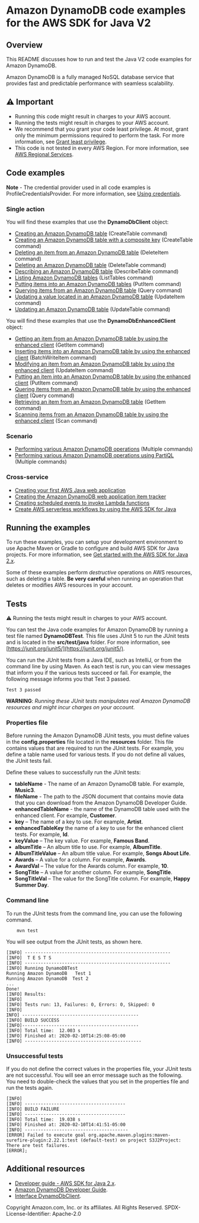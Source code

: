 # Amazon DynamoDB code examples for the AWS SDK for Java V2

## Overview
This README discusses how to run and test the Java V2 code examples for Amazon DynamoDB.

Amazon DynamoDB is a fully managed NoSQL database service that provides fast and predictable performance with seamless scalability.

## ⚠️ Important
* Running this code might result in charges to your AWS account. 
* Running the tests might result in charges to your AWS account.
*  We recommend that you grant your code least privilege. At most, grant only the minimum permissions required to perform the task. For more information, see [Grant least privilege](https://docs.aws.amazon.com/IAM/latest/UserGuide/best-practices.html#grant-least-privilege). 
* This code is not tested in every AWS Region. For more information, see [AWS Regional Services](https://aws.amazon.com/about-aws/global-infrastructure/regional-product-services).

## Code examples

**Note** - The credential provider used in all code examples is ProfileCredentialsProvider. For more information, see [Using credentials](https://docs.aws.amazon.com/sdk-for-java/latest/developer-guide/credentials.html).


### Single action

You will find these examples that use the **DynamoDbClient** object: 

- [Creating an Amazon DynamoDB table](https://github.com/awsdocs/aws-doc-sdk-examples/blob/main/javav2/example_code/dynamodb/src/main/java/com/example/dynamodb/CreateTable.java) (CreateTable command)
- [Creating an Amazon DynamoDB table with a composite key](https://github.com/awsdocs/aws-doc-sdk-examples/blob/main/javav2/example_code/dynamodb/src/main/java/com/example/dynamodb/CreateTableCompositeKey.java) (CreateTable command)
- [Deleting an item from an Amazon DynamoDB table](https://github.com/awsdocs/aws-doc-sdk-examples/blob/main/javav2/example_code/dynamodb/src/main/java/com/example/dynamodb/DeleteItem.java) (DeleteItem command)
- [Deleting an Amazon DynamoDB table](https://github.com/awsdocs/aws-doc-sdk-examples/blob/main/javav2/example_code/dynamodb/src/main/java/com/example/dynamodb/DeleteTable.java) (DeleteTable command)
- [Describing an Amazon DynamoDB table](https://github.com/awsdocs/aws-doc-sdk-examples/blob/main/javav2/example_code/dynamodb/src/main/java/com/example/dynamodb/DescribeTable.java) (DescribeTable command)
- [Listing Amazon DynamoDB tables](https://github.com/awsdocs/aws-doc-sdk-examples/blob/main/javav2/example_code/dynamodb/src/main/java/com/example/dynamodb/ListTables.java) (ListTables command)
- [Putting items into an Amazon DynamoDB tables](https://github.com/awsdocs/aws-doc-sdk-examples/blob/main/javav2/example_code/dynamodb/src/main/java/com/example/dynamodb/PutItem.java) (PutItem command)
- [Querying items from an Amazon DynamoDB table](https://github.com/awsdocs/aws-doc-sdk-examples/blob/main/javav2/example_code/dynamodb/src/main/java/com/example/dynamodb/Query.java) (Query command)
- [Updating a value located in an Amazon DynamoDB table](https://github.com/awsdocs/aws-doc-sdk-examples/blob/main/javav2/example_code/dynamodb/src/main/java/com/example/dynamodb/UpdateItem.java) (UpdateItem command)
- [Updating an Amazon DynamoDB table](https://github.com/awsdocs/aws-doc-sdk-examples/blob/main/javav2/example_code/dynamodb/src/main/java/com/example/dynamodb/UpdateTable.java) (UpdateTable command)

You will find these examples that use the **DynamoDbEnhancedClient** object:

- [Getting an item from an Amazon DynamoDB table by using the enhanced client](https://github.com/awsdocs/aws-doc-sdk-examples/blob/main/javav2/example_code/dynamodb/src/main/java/com/example/dynamodb/EnhancedGetItem.java) (GetItem command)
- [Inserting items into an Amazon DynamoDB table by using the enhanced client](https://github.com/awsdocs/aws-doc-sdk-examples/blob/main/javav2/example_code/dynamodb/src/main/java/com/example/dynamodb/EnhancedBatchWriteItems.java) (BatchWriteItem command)
- [Modifying an item from an Amazon DynamoDB table by using the enhanced client](https://github.com/awsdocs/aws-doc-sdk-examples/blob/main/javav2/example_code/dynamodb/src/main/java/com/example/dynamodb/EnhancedModifyItem.java) (UpdateItem command)
- [Putting an item into an Amazon DynamoDB table by using the enhanced client](https://github.com/awsdocs/aws-doc-sdk-examples/blob/main/javav2/example_code/dynamodb/src/main/java/com/example/dynamodb/EnhancedPutItem.java) (PutItem command)
- [Quering items from an Amazon DynamoDB table by using the enhanced client](https://github.com/awsdocs/aws-doc-sdk-examples/blob/main/javav2/example_code/dynamodb/src/main/java/com/example/dynamodb/EnhancedQueryRecords.java) (Query command)
- [Retrieving an item from an Amazon DynamoDB table](https://github.com/awsdocs/aws-doc-sdk-examples/blob/main/javav2/example_code/dynamodb/src/main/java/com/example/dynamodb/GetItem.java) (GetItem command)
- [Scanning items from an Amazon DynamoDB table by using the enhanced client](https://github.com/awsdocs/aws-doc-sdk-examples/blob/main/javav2/example_code/dynamodb/src/main/java/com/example/dynamodb/EnhancedScanRecords.java) (Scan command)

### Scenario

- [Performing various Amazon DynamoDB operations](https://github.com/awsdocs/aws-doc-sdk-examples/blob/main/javav2/example_code/dynamodb/src/main/java/com/example/dynamodb/Scenario.java) (Multiple commands)
- [Performing various Amazon DynamoDB operations using PartiQL](https://github.com/awsdocs/aws-doc-sdk-examples/blob/main/javav2/example_code/dynamodb/src/main/java/com/example/dynamodb/ScenarioPartiQ.java) (Multiple commands)

### Cross-service

- [Creating your first AWS Java web application](https://github.com/awsdocs/aws-doc-sdk-examples/tree/main/javav2/usecases/creating_first_project) 
- [Creating the Amazon DynamoDB web application item tracker](https://github.com/awsdocs/aws-doc-sdk-examples/tree/main/javav2/usecases/creating_dynamodb_web_app) 
- [Creating scheduled events to invoke Lambda functions](https://github.com/awsdocs/aws-doc-sdk-examples/tree/main/javav2/usecases/creating_scheduled_events) 
- [Create AWS serverless workflows by using the AWS SDK for Java](https://github.com/awsdocs/aws-doc-sdk-examples/tree/main/javav2/usecases/creating_workflows_stepfunctions) 


## Running the examples
To run these examples, you can setup your development environment to use Apache Maven or Gradle to configure and build AWS SDK for Java projects. For more information, 
see [Get started with the AWS SDK for Java 2.x](https://docs.aws.amazon.com/sdk-for-java/latest/developer-guide/get-started.html). 

Some of these examples perform *destructive* operations on AWS resources, such as deleting a table. **Be very careful** when running an operation that deletes or modifies AWS resources in your account.

## Tests
⚠️ Running the tests might result in charges to your AWS account.

You can test the Java code examples for Amazon DynamoDB by running a test file named **DynamoDBTest**. This file uses JUnit 5 to run the JUnit tests and is located in the **src/test/java** folder. For more information, see [https://junit.org/junit5/](https://junit.org/junit5/).

You can run the JUnit tests from a Java IDE, such as IntelliJ, or from the command line by using Maven. As each test is run, you can view messages that inform you if the various tests succeed or fail. For example, the following message informs you that Test 3 passed.

	Test 3 passed

**WARNING**: _Running these JUnit tests manipulates real Amazon DynamoDB resources and might incur charges on your account._

 ### Properties file
Before running the Amazon DynamoDB JUnit tests, you must define values in the **config.properties** file located in the **resources** folder. This file contains values that are required to run the JUnit tests. For example, you define a table name used for various tests. If you do not define all values, the JUnit tests fail.

Define these values to successfully run the JUnit tests:

- **tableName** - The name of an Amazon DynamoDB table. For example, **Music3**.
- **fileName** - The path to the JSON document that contains movie data that you can download from the Amazon DynamoDB Developer Guide.
- **enhancedTableName** - the name of the DynamoDB table used with the enhanced client. For example, **Customer**.
- **key** – The name of a key to use. For example, **Artist**.
- **enhancedTableKey** the  name of a key to use for the enhanced client tests. For example, **Id**.
- **keyValue** – The key value. For example, **Famous Band**.
- **albumTitle** – An album title to use. For example, **AlbumTitle**.
- **AlbumTitleValue** – An album title value. For example, **Songs About Life**.
- **Awards** – A value for a column. For example, **Awards**.
- **AwardVal** – The value for the Awards column. For example, **10**.
- **SongTitle** – A value for another column. For example, **SongTitle**.
- **SongTitleVal** – The value for the SongTitle column. For example, **Happy Summer Day**.

### Command line
To run the JUnit tests from the command line, you can use the following command.

		mvn test

You will see output from the JUnit tests, as shown here.

	[INFO] -------------------------------------------------------
	[INFO]  T E S T S
	[INFO] -------------------------------------------------------
	[INFO] Running DynamoDBTest
	Running Amazon DynamoDB   Test 1
	Running Amazon DynamoDB  Test 2
	...
	Done!
	[INFO] Results:
	[INFO]
	[INFO] Tests run: 13, Failures: 0, Errors: 0, Skipped: 0
	[INFO]
	INFO] --------------------------------------------
	[INFO] BUILD SUCCESS
	[INFO]--------------------------------------------
	[INFO] Total time:  12.003 s
	[INFO] Finished at: 2020-02-10T14:25:08-05:00
	[INFO] --------------------------------------------

### Unsuccessful tests

If you do not define the correct values in the properties file, your JUnit tests are not successful. You will see an error message such as the following. You need to double-check the values that you set in the properties file and run the tests again.

	[INFO]
	[INFO] --------------------------------------
	[INFO] BUILD FAILURE
	[INFO] --------------------------------------
	[INFO] Total time:  19.038 s
	[INFO] Finished at: 2020-02-10T14:41:51-05:00
	[INFO] ---------------------------------------
	[ERROR] Failed to execute goal org.apache.maven.plugins:maven-surefire-plugin:2.22.1:test (default-test) on project S3J2Project:  There are test failures.
	[ERROR];


## Additional resources
* [Developer guide - AWS SDK for Java 2.x](https://docs.aws.amazon.com/sdk-for-java/latest/developer-guide/get-started.html).
* [Amazon DynamoDB Developer Guide](https://docs.aws.amazon.com/amazondynamodb/latest/developerguide/Introduction.html).
* [Interface DynamoDbClient](https://sdk.amazonaws.com/java/api/latest/software/amazon/awssdk/services/dynamodb/DynamoDbClient.html).

Copyright Amazon.com, Inc. or its affiliates. All Rights Reserved. SPDX-License-Identifier: Apache-2.0
